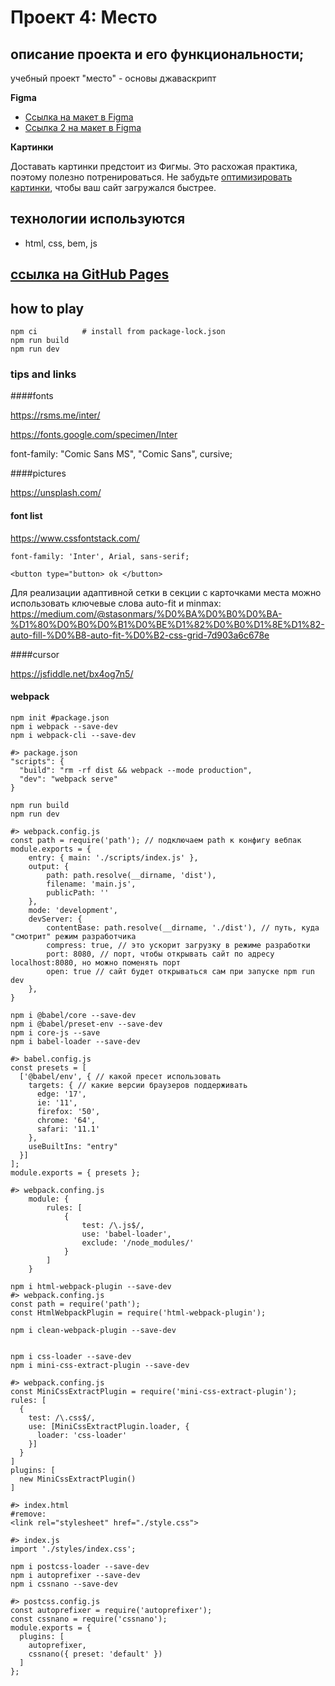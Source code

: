 # Проект 4: Место

## описание проекта и его функциональности;

учебный проект "место" - основы джаваскрипт   

**Figma**
* [Ссылка на макет в Figma](https://www.figma.com/file/2cn9N9jSkmxD84oJik7xL7/JavaScript.-Sprint-4?node-id=0%3A1)
* [Ссылка 2 на макет в Figma](https://www.figma.com/file/bjyvbKKJN2naO0ucURl2Z0/JavaScript.-Sprint-5?node-id=0%3A1)

**Картинки**

Доставать картинки предстоит из Фигмы. Это расхожая практика, поэтому полезно потренироваться.
Не забудьте [оптимизировать картинки](https://tinypng.com/), чтобы ваш сайт загружался быстрее.

## технологии используются
* html, css, bem, js

## [ссылкa на GitHub Pages](https://kislak.github.io/mesto/)


## how to play
```
npm ci          # install from package-lock.json
npm run build
npm run dev
```



### tips and links

####fonts

https://rsms.me/inter/

https://fonts.google.com/specimen/Inter

font-family: "Comic Sans MS", "Comic Sans", cursive;


####pictures

https://unsplash.com/


#### font list

https://www.cssfontstack.com/

```font-family: 'Inter', Arial, sans-serif;```

``` <button type="button> ok </button> ```


Для реализации адаптивной сетки в секции с карточками места можно использовать ключевые слова auto-fit и minmax:
https://medium.com/@stasonmars/%D0%BA%D0%B0%D0%BA-%D1%80%D0%B0%D0%B1%D0%BE%D1%82%D0%B0%D1%8E%D1%82-auto-fill-%D0%B8-auto-fit-%D0%B2-css-grid-7d903a6c678e


####cursor

https://jsfiddle.net/bx4og7n5/

#### webpack

```
npm init #package.json
npm i webpack --save-dev
npm i webpack-cli --save-dev

#> package.json
"scripts": {
  "build": "rm -rf dist && webpack --mode production",
  "dev": "webpack serve"
}

npm run build
npm run dev

#> webpack.config.js
const path = require('path'); // подключаем path к конфигу вебпак
module.exports = {
    entry: { main: './scripts/index.js' },
    output: {
        path: path.resolve(__dirname, 'dist'),
        filename: 'main.js',
        publicPath: ''
    },
    mode: 'development',
    devServer: {
        contentBase: path.resolve(__dirname, './dist'), // путь, куда "смотрит" режим разработчика
        compress: true, // это ускорит загрузку в режиме разработки
        port: 8080, // порт, чтобы открывать сайт по адресу localhost:8080, но можно поменять порт
        open: true // сайт будет открываться сам при запуске npm run dev
    },
}

npm i @babel/core --save-dev
npm i @babel/preset-env --save-dev
npm i core-js --save
npm i babel-loader --save-dev

#> babel.config.js
const presets = [
  ['@babel/env', { // какой пресет использовать
    targets: { // какие версии браузеров поддерживать
      edge: '17',
      ie: '11',
      firefox: '50',
      chrome: '64',
      safari: '11.1'
    },
    useBuiltIns: "entry"
  }]
];
module.exports = { presets };

#> webpack.confing.js
    module: {
        rules: [
            {
                test: /\.js$/,
                use: 'babel-loader',
                exclude: '/node_modules/'
            }
        ]
    }

npm i html-webpack-plugin --save-dev 
#> webpack.confing.js
const path = require('path');
const HtmlWebpackPlugin = require('html-webpack-plugin');

npm i clean-webpack-plugin --save-dev 


npm i css-loader --save-dev
npm i mini-css-extract-plugin --save-dev 

#> webpack.confing.js
const MiniCssExtractPlugin = require('mini-css-extract-plugin'); 
rules: [
  {
    test: /\.css$/,
    use: [MiniCssExtractPlugin.loader, {
      loader: 'css-loader'
    }]
  }
] 
plugins: [
  new MiniCssExtractPlugin()
]

#> index.html 
#remove:
<link rel="stylesheet" href="./style.css">

#> index.js
import './styles/index.css'; 

npm i postcss-loader --save-dev
npm i autoprefixer --save-dev
npm i cssnano --save-dev

#> postcss.config.js
const autoprefixer = require('autoprefixer');
const cssnano = require('cssnano');
module.exports = {
  plugins: [
    autoprefixer,
    cssnano({ preset: 'default' })
  ]
};
  
```
